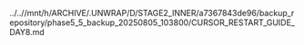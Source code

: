 ../..//mnt/h/ARCHIVE/.UNWRAP/D/STAGE2_INNER/a7367843de96/backup_repository/phase5_5_backup_20250805_103800/CURSOR_RESTART_GUIDE_DAY8.md